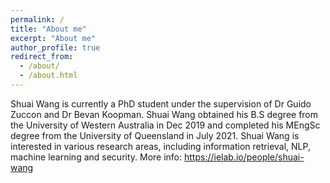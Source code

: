 ```yaml
---
permalink: /
title: "About me"
excerpt: "About me"
author_profile: true
redirect_from: 
  - /about/
  - /about.html
---
```


Shuai Wang is currently a PhD student under the supervision of Dr Guido Zuccon and Dr Bevan Koopman. Shuai Wang obtained his B.S degree from the University of Western Australia in Dec 2019 and completed his MEngSc degree from the University of Queensland in July 2021. Shuai Wang is interested in various research areas, including information retrieval, NLP, machine learning and security. More info: https://ielab.io/people/shuai-wang


